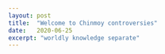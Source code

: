 ```yaml
---
layout: post
title:  "Welcome to Chinmoy controversies"
date:   2020-06-25
excerpt: "worldly knowledge separate"
---
```


